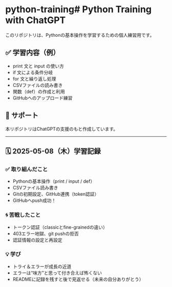 # python-training# Python Training with ChatGPT

このリポジトリは、Pythonの基本操作を学習するための個人練習用です。

## ✅ 学習内容（例）
- print 文と input の使い方
- if 文による条件分岐
- for 文と繰り返し処理
- CSVファイルの読み書き
- 関数（def）の作成と利用
- GitHubへのアップロード練習

## 💬 サポート
本リポジトリはChatGPTの支援のもと作成しています。

---

## 🗓 2025-05-08（木）学習記録

### ✅ 取り組んだこと
- Pythonの基本操作（print / input / def）
- CSVファイル読み書き
- Gitの初期設定、GitHub連携（token認証）
- GitHubへpush成功！

### 🌀 苦戦したこと
- トークン認証（classicとfine-grainedの違い）
- 403エラー地獄、git pushの拒否
- 認証情報の設定と再設定

### 💡 学び
- トライ＆エラーが成長の近道
- エラーは“味方”と思って付き合えば怖くない
- READMEに記録を残すと後で見返せる（未来の自分ありがとう）

